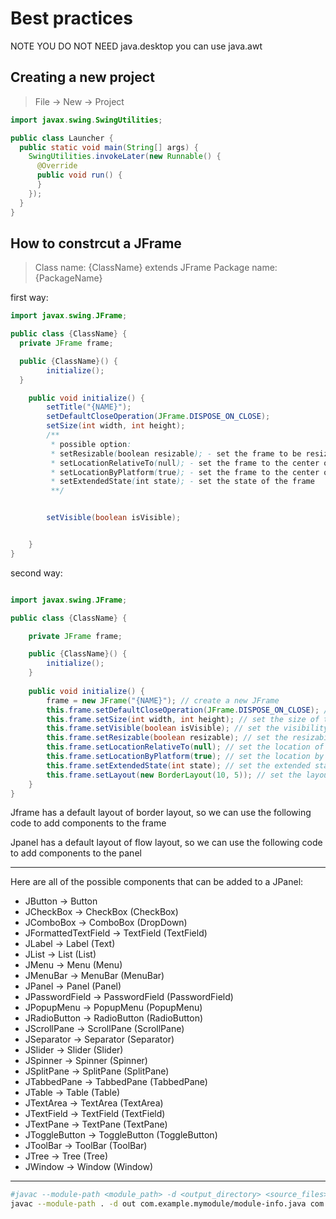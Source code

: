 # Best practices

NOTE YOU DO NOT NEED java.desktop you can use java.awt


## Creating a new project
> File -> New -> Project

```java
import javax.swing.SwingUtilities;

public class Launcher {
  public static void main(String[] args) {
    SwingUtilities.invokeLater(new Runnable() {
      @Override
      public void run() {
      }
    });
  }
}
```



## How to constrcut a JFrame

> Class name: {ClassName} extends JFrame
> Package name: {PackageName}

first way: 
```java
import javax.swing.JFrame;

public class {ClassName} {
  private JFrame frame;

  public {ClassName}() {
        initialize();
  }

    public void initialize() {
        setTitle("{NAME}");
        setDefaultCloseOperation(JFrame.DISPOSE_ON_CLOSE);
        setSize(int width, int height);
        /**
         * possible option: 
         * setResizable(boolean resizable); - set the frame to be resizable
         * setLocationRelativeTo(null); - set the frame to the center of the screen
         * setLocationByPlatform(true); - set the frame to the center of the screen
         * setExtendedState(int state); - set the state of the frame
         **/


        setVisible(boolean isVisible);


    }
}
```


second way:
```java

import javax.swing.JFrame;

public class {ClassName} {

    private JFrame frame;

    public {ClassName}() {
        initialize();
    }
    
    public void initialize() {
        frame = new JFrame("{NAME}"); // create a new JFrame
        this.frame.setDefaultCloseOperation(JFrame.DISPOSE_ON_CLOSE); // set the default close operation
        this.frame.setSize(int width, int height); // set the size of the frame
        this.frame.setVisible(boolean isVisible); // set the visibility of the frame
        this.frame.setResizable(boolean resizable); // set the resizability of the frame
        this.frame.setLocationRelativeTo(null); // set the location of the frame to the center of the screen
        this.frame.setLocationByPlatform(true); // set the location by platform
        this.frame.setExtendedState(int state); // set the extended state
        this.frame.setLayout(new BorderLayout(10, 5)); // set the layout of the frame REQUIRES MODULES java.desktop 
    }   
}
```

 Jframe has a default layout of border layout, so we can use the following code to add components to the frame
> 
 Jpanel has a default layout of flow layout, so we can use the following code to add components to the panel
>
-------
Here are all of the possible components that can be added to a JPanel:

- JButton -> Button
- JCheckBox -> CheckBox (CheckBox)
- JComboBox -> ComboBox (DropDown)
- JFormattedTextField -> TextField (TextField)
- JLabel -> Label (Text)
- JList -> List (List)
- JMenu -> Menu (Menu) 
- JMenuBar -> MenuBar (MenuBar)
- JPanel -> Panel (Panel)
- JPasswordField -> PasswordField (PasswordField)
- JPopupMenu -> PopupMenu (PopupMenu)
- JRadioButton -> RadioButton (RadioButton)
- JScrollPane -> ScrollPane (ScrollPane)
- JSeparator -> Separator (Separator)
- JSlider -> Slider (Slider)
- JSpinner -> Spinner (Spinner)
- JSplitPane -> SplitPane (SplitPane)
- JTabbedPane -> TabbedPane (TabbedPane)
- JTable -> Table (Table)
- JTextArea -> TextArea (TextArea)
- JTextField -> TextField (TextField)
- JTextPane -> TextPane (TextPane)
- JToggleButton -> ToggleButton (ToggleButton)
- JToolBar -> ToolBar (ToolBar)
- JTree -> Tree (Tree)
- JWindow -> Window (Window)
-------



```bash
#javac --module-path <module_path> -d <output_directory> <source_files>
javac --module-path . -d out com.example.mymodule/module-info.java com.example.mymodule/com/example/mymodule/MyClass.java
```


